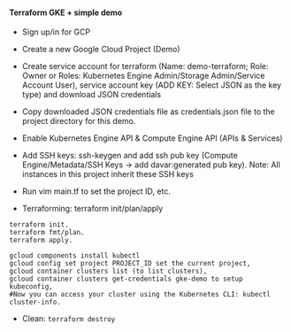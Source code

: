 #### Terraform GKE + simple demo 

- Sign up/in for GCP
- Create a new Google Cloud Project (Demo)
- Create service account for terraform (Name: demo-terraform; Role: Owner or Roles: Kubernetes Engine Admin/Storage Admin/Service Account User), service account key (ADD KEY: Select JSON as the key type) and download JSON credentials
- Copy downloaded JSON credentials file as credentials.json file to the project directory for this demo.
- Enable Kubernetes Engine API & Compute Engine API (APIs & Services) 
- Add SSH keys: ssh-keygen and add ssh pub key (Compute Engine/Metadata/SSH Keys -> add davar:generated pub key). Note: All instances in this project inherit these SSH keys 

- Run vim main.tf to set the project ID, etc.
- Terraforming: terraform init/plan/apply
```
terraform init.
terraform fmt/plan.
terraform apply.
```
```
gcloud components install kubectl
gcloud config set project PROJECT_ID set the current project,
gcloud container clusters list (to list clusters),
gcloud container clusters get-credentials gke-demo to setup kubeconfig,
#Now you can access your cluster using the Kubernetes CLI: kubectl cluster-info.
```
- Clean: `terraform destroy`
